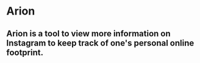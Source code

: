 # Arion
## Arion is a tool to view more information on Instagram to keep track of one's personal online footprint.
